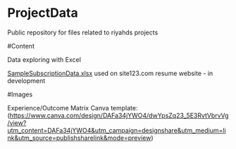 # ProjectData

Public repository for files related to riyahds projects

#Content

Data exploring with Excel

[SampleSubscriptionData.xlsx](https://github.com/riyahds/ProjectData/blob/main/SampleSubscriptionData.xlsx) used on site123.com resume website - in development

#Images

Experience/Outcome Matrix
Canva template: (https://www.canva.com/design/DAFa34jYWO4/dwYpsZq23_5E3RvtVbrvVg/view?utm_content=DAFa34jYWO4&utm_campaign=designshare&utm_medium=link&utm_source=publishsharelink&mode=preview)
